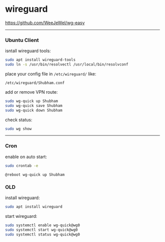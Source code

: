 # wireguard

https://github.com/WeeJeWel/wg-easy

---

### Ubuntu Client

isntall wireguard tools:
```bash
sudo apt install wireguard-tools
sudo ln -s /usr/bin/resolvectl /usr/local/bin/resolvconf
```

place your config file in `/etc/wireguard/` like:
```
/etc/wireguard/Shubham.conf
```

add or remove VPN route:
```bash
sudo wg-quick up Shubham
sudo wg-quick save Shubham
sudo wg-quick down Shubham
```

check status:
```bash
sudo wg show
```

---

### Cron

enable on auto start:
```bash
sudo crontab -e
```
```
@reboot wg-quick up Shubham
```



### OLD

install wireguard:
```bash
sudo apt install wireguard
```

start wireguard:
```bash
sudo systemctl enable wg-quick@wg0
sudo systemctl start wg-quick@wg0
sudo systemctl status wg-quick@wg0
```




